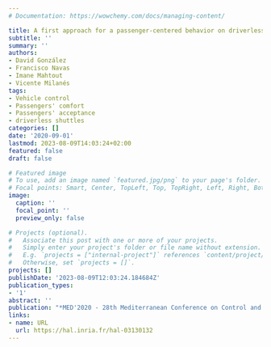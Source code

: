 ```yaml
---
# Documentation: https://wowchemy.com/docs/managing-content/

title: A first approach for a passenger-centered behavior on driverless vehicles
subtitle: ''
summary: ''
authors:
- David González
- Francisco Navas
- Imane Mahtout
- Vicente Milanés
tags:
- Vehicle control
- Passengers' comfort
- Passengers' acceptance
- driverless shuttles
categories: []
date: '2020-09-01'
lastmod: 2023-08-09T14:03:24+02:00
featured: false
draft: false

# Featured image
# To use, add an image named `featured.jpg/png` to your page's folder.
# Focal points: Smart, Center, TopLeft, Top, TopRight, Left, Right, BottomLeft, Bottom, BottomRight.
image:
  caption: ''
  focal_point: ''
  preview_only: false

# Projects (optional).
#   Associate this post with one or more of your projects.
#   Simply enter your project's folder or file name without extension.
#   E.g. `projects = ["internal-project"]` references `content/project/deep-learning/index.md`.
#   Otherwise, set `projects = []`.
projects: []
publishDate: '2023-08-09T12:03:24.184684Z'
publication_types:
- '1'
abstract: ''
publication: "*MED'2020 - 28th Mediterranean Conference on Control and Automation*"
links:
- name: URL
  url: https://hal.inria.fr/hal-03130132
---
```

